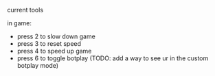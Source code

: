 current tools

in game:
- press 2 to slow down game
- press 3 to reset speed
- press 4 to speed up game
- press 6 to toggle botplay (TODO: add a way to see ur in the custom botplay mode)